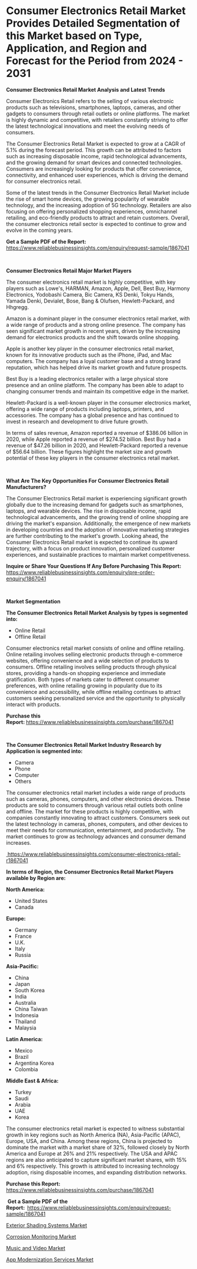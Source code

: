 <p><h1>Consumer Electronics Retail Market Provides Detailed Segmentation of this Market based on Type, Application, and Region and Forecast for the Period from 2024 - 2031</h1></p><p><strong>Consumer Electronics Retail Market Analysis and Latest Trends</strong></p>
<p><p>Consumer Electronics Retail refers to the selling of various electronic products such as televisions, smartphones, laptops, cameras, and other gadgets to consumers through retail outlets or online platforms. The market is highly dynamic and competitive, with retailers constantly striving to offer the latest technological innovations and meet the evolving needs of consumers.</p><p>The Consumer Electronics Retail Market is expected to grow at a CAGR of 5.1% during the forecast period. This growth can be attributed to factors such as increasing disposable income, rapid technological advancements, and the growing demand for smart devices and connected technologies. Consumers are increasingly looking for products that offer convenience, connectivity, and enhanced user experiences, which is driving the demand for consumer electronics retail.</p><p>Some of the latest trends in the Consumer Electronics Retail Market include the rise of smart home devices, the growing popularity of wearable technology, and the increasing adoption of 5G technology. Retailers are also focusing on offering personalized shopping experiences, omnichannel retailing, and eco-friendly products to attract and retain customers. Overall, the consumer electronics retail sector is expected to continue to grow and evolve in the coming years.</p></p>
<p><strong>Get a Sample PDF of the Report:&nbsp;</strong> <a href="https://www.reliablebusinessinsights.com/enquiry/request-sample/1867041">https://www.reliablebusinessinsights.com/enquiry/request-sample/1867041</a></p>
<p>&nbsp;</p>
<p><strong>Consumer Electronics Retail Major Market Players</strong></p>
<p><p>The consumer electronics retail market is highly competitive, with key players such as Lowe's, HARMAN, Amazon, Apple, Dell, Best Buy, Harmony Electronics, Yodobashi Camera, Bic Camera, KS Denki, Tokyu Hands, Yamada Denki, Devialet, Bose, Bang & Olufsen, Hewlett-Packard, and Hhgregg.</p><p>Amazon is a dominant player in the consumer electronics retail market, with a wide range of products and a strong online presence. The company has seen significant market growth in recent years, driven by the increasing demand for electronics products and the shift towards online shopping.</p><p>Apple is another key player in the consumer electronics retail market, known for its innovative products such as the iPhone, iPad, and Mac computers. The company has a loyal customer base and a strong brand reputation, which has helped drive its market growth and future prospects.</p><p>Best Buy is a leading electronics retailer with a large physical store presence and an online platform. The company has been able to adapt to changing consumer trends and maintain its competitive edge in the market.</p><p>Hewlett-Packard is a well-known player in the consumer electronics market, offering a wide range of products including laptops, printers, and accessories. The company has a global presence and has continued to invest in research and development to drive future growth.</p><p>In terms of sales revenue, Amazon reported a revenue of $386.06 billion in 2020, while Apple reported a revenue of $274.52 billion. Best Buy had a revenue of $47.26 billion in 2020, and Hewlett-Packard reported a revenue of $56.64 billion. These figures highlight the market size and growth potential of these key players in the consumer electronics retail market.</p></p>
<p>&nbsp;</p>
<p><strong>What Are The Key Opportunities For Consumer Electronics Retail Manufacturers?</strong></p>
<p><p>The Consumer Electronics Retail market is experiencing significant growth globally due to the increasing demand for gadgets such as smartphones, laptops, and wearable devices. The rise in disposable income, rapid technological advancements, and the growing trend of online shopping are driving the market's expansion. Additionally, the emergence of new markets in developing countries and the adoption of innovative marketing strategies are further contributing to the market's growth. Looking ahead, the Consumer Electronics Retail market is expected to continue its upward trajectory, with a focus on product innovation, personalized customer experiences, and sustainable practices to maintain market competitiveness.</p></p>
<p><strong>Inquire or Share Your Questions If Any Before Purchasing This Report:</strong> <a href="https://www.reliablebusinessinsights.com/enquiry/pre-order-enquiry/1867041">https://www.reliablebusinessinsights.com/enquiry/pre-order-enquiry/1867041</a></p>
<p>&nbsp;</p>
<p><strong>Market Segmentation</strong></p>
<p><strong>The Consumer Electronics Retail Market Analysis by types is segmented into:</strong></p>
<p><ul><li>Online Retail</li><li>Offline Retail</li></ul></p>
<p><p>Consumer electronics retail market consists of online and offline retailing. Online retailing involves selling electronic products through e-commerce websites, offering convenience and a wide selection of products to consumers. Offline retailing involves selling products through physical stores, providing a hands-on shopping experience and immediate gratification. Both types of markets cater to different consumer preferences, with online retailing growing in popularity due to its convenience and accessibility, while offline retailing continues to attract customers seeking personalized service and the opportunity to physically interact with products.</p></p>
<p><strong>Purchase this Report:&nbsp;</strong><a href="https://www.reliablebusinessinsights.com/purchase/1867041">https://www.reliablebusinessinsights.com/purchase/1867041</a></p>
<p>&nbsp;</p>
<p><strong>The Consumer Electronics Retail Market Industry Research by Application is segmented into:</strong></p>
<p><ul><li>Camera</li><li>Phone</li><li>Computer</li><li>Others</li></ul></p>
<p><p>The consumer electronics retail market includes a wide range of products such as cameras, phones, computers, and other electronics devices. These products are sold to consumers through various retail outlets both online and offline. The market for these products is highly competitive, with companies constantly innovating to attract customers. Consumers seek out the latest technology in cameras, phones, computers, and other devices to meet their needs for communication, entertainment, and productivity. The market continues to grow as technology advances and consumer demand increases.</p></p>
<p><a href="https://www.reliablebusinessinsights.com/consumer-electronics-retail-r1867041">&nbsp;https://www.reliablebusinessinsights.com/consumer-electronics-retail-r1867041</a></p>
<p><strong>In terms of Region, the Consumer Electronics Retail Market Players available by Region are:</strong></p>
<p>
    <p> <strong> North America: </strong>
        <ul>
            <li>United States</li>
            <li>Canada</li>
        </ul>
        </p> 
    <p> <strong> Europe: </strong>
        <ul>
            <li>Germany</li>
            <li>France</li>
            <li>U.K.</li>
            <li>Italy</li>
            <li>Russia</li>
        </ul>
        </p> 
    <p> <strong> Asia-Pacific: </strong>
        <ul>
            <li>China</li>
            <li>Japan</li>
            <li>South Korea</li>
            <li>India</li>
            <li>Australia</li>
            <li>China Taiwan</li>
            <li>Indonesia</li>
            <li>Thailand</li>
            <li>Malaysia</li>
        </ul>
        </p> 
    <p> <strong> Latin America: </strong>
        <ul>
            <li>Mexico</li>
            <li>Brazil</li>
            <li>Argentina Korea</li>
            <li>Colombia</li>
        </ul>
        </p> 
    <p> <strong> Middle East & Africa: </strong>
        <ul>
            <li>Turkey</li>
            <li>Saudi</li>
            <li>Arabia</li>
            <li>UAE</li>
            <li>Korea</li>
        </ul>
    </p>
    </p>
<p><p>The consumer electronics retail market is expected to witness substantial growth in key regions such as North America (NA), Asia-Pacific (APAC), Europe, USA, and China. Among these regions, China is projected to dominate the market with a market share of 32%, followed closely by North America and Europe at 26% and 21% respectively. The USA and APAC regions are also anticipated to capture significant market shares, with 15% and 6% respectively. This growth is attributed to increasing technology adoption, rising disposable incomes, and expanding distribution networks.</p></p>
<p><strong>Purchase this Report: </strong><a href="https://www.reliablebusinessinsights.com/purchase/1867041">https://www.reliablebusinessinsights.com/purchase/1867041</a></p>
<p>&nbsp;<strong>Get a Sample PDF of the Report:&nbsp;&nbsp;</strong><a href="https://www.reliablebusinessinsights.com/enquiry/request-sample/1867041">https://www.reliablebusinessinsights.com/enquiry/request-sample/1867041</a></p>
<p><strong></strong></p>
<p><p><a href="https://www.linkedin.com/pulse/exterior-shading-systems-market-analysis-report-global-insights-5m79f">Exterior Shading Systems Market</a></p><p><a href="https://github.com/jakobeblake56/Market-Research-Report-List-1/blob/main/corrosion-monitoring-market.md">Corrosion Monitoring Market</a></p><p><a href="https://github.com/JosephWillisbXXgf/Market-Research-Report-List-1/blob/main/music-and-video-market.md">Music and Video Market</a></p><p><a href="https://www.linkedin.com/pulse/app-modernization-services-market-analysis-report-global-insights-wbzof">App Modernization Services Market</a></p></p>